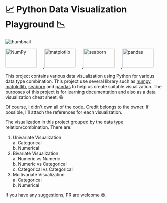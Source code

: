 # 📈 Python Data Visualization Playground 📉

![thumbnail](https://www.python.org/static/img/python-logo@2x.png)

<a href="https://numpy.org/" target="_blank">
    <img
         alt="NumPy"
         src="https://raw.githubusercontent.com/numpy/numpy/main/branding/logo/primary/numpylogo.svg"
         height="60px"
         width="100px"
         style="margin-right: 20px;"
    >
</a>

<a href="https://matplotlib.org/" target="_blank">
    <img
         alt="matplotlib"
         src="https://matplotlib.org/_static/logo2.svg"
         height="60px"
         width="100px"
         style="margin-right: 20px;"
    >
</a>

<a href="https://seaborn.pydata.org/" target="_blank">
    <img
         alt="seaborn"
         src="https://raw.githubusercontent.com/mwaskom/seaborn/master/doc/_static/logo-wide-lightbg.svg"
         height="60px"
         width="100px"
         style="margin-right: 20px;"
    >
</a>

<a href="https://pandas.pydata.org/" target="_blank">
    <img
         alt="pandas"
         src="https://pandas.pydata.org/static/img/pandas.svg"
         height="60px"
         width="100px"
    >
</a>
<br >

This project contains various data visualization using Python for various data type combination. This project use several library such as [numpy](https://numpy.org/), [matplotlib](https://matplotlib.org/), [seaborn](https://seaborn.pydata.org/) and [pandas](https://pandas.pydata.org/) to help us create suitable visualization. The purposes of this project is for learning documentation and also as a data visualization cheat sheet. 😆

Of course, I didn't own all of the code. Credit belongs to the owner. If possible, I'll attach the references for each visualization.

The visualization in this project grouped by the data type relation/combination. There are:

1. Univariate Visualization<br>
   a. Categorical<br>
   b. Numerical<br>
2. Bivariate Visualization<br>
   a. Numeric vs Numeric<br>
   b. Numeric vs Categorical<br>
   c. Categorical vs Categorical<br>
3. Multivariate Visualization<br>
   a. Categorical<br>
   b. Numerical

If you have any suggestions, PR are welcome 😆.
